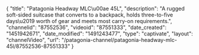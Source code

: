{
    "title": "Patagonia Headway MLC\u00ae 45L",
    "description": "A rugged soft-sided suitcase that converts to a backpack, holds three-to-five days\u2019 worth of gear and meets most carry-on requirements.",
    "channelid": "87552536",
    "videoid": "87551333",
    "date_created": "1451942671",
    "date_modified": "1491243477",
    "type": "captivate",
    "layout": "channelVideo",
    "url": "\/patagonia-channel\/patagonia-headway-mlc-45l\/87552536-87551333"
}